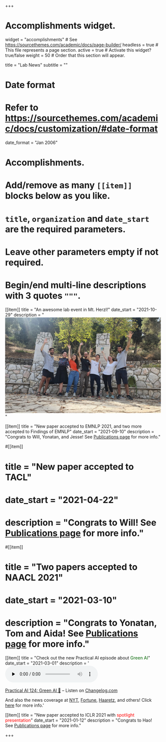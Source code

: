 +++
# Accomplishments widget.
widget = "accomplishments"  # See https://sourcethemes.com/academic/docs/page-builder/
headless = true  # This file represents a page section.
active = true  # Activate this widget? true/false
weight = 50  # Order that this section will appear.

title = "Lab News"
subtitle = ""

# Date format
#   Refer to https://sourcethemes.com/academic/docs/customization/#date-format
date_format = "Jan 2006"

# Accomplishments.
#   Add/remove as many `[[item]]` blocks below as you like.
#   `title`, `organization` and `date_start` are the required parameters.
#   Leave other parameters empty if not required.
#   Begin/end multi-line descriptions with 3 quotes `"""`.


[[item]]
  title = "An awesome lab event in Mt. Herzl!"
  date_start = "2021-10-29"
  description = "<img src='../pics/lab_picnic_10_2021.jpg'>"

[[item]]
  title = "New paper accepted to EMNLP 2021, and two more accepted to Findings of EMNLP"
  date_start = "2021-09-10"
  description = "Congrats to Will, Yonatan, and Jesse! See <a href='publication'>Publications page</a> for more info."

#[[item]]
#  title = "New paper accepted to TACL"
#  date_start = "2021-04-22"
#  description = "Congrats to Will! See <a href='publication'>Publications page</a> for more info."

#[[item]]
#  title = "Two papers accepted to NAACL 2021"
#  date_start = "2021-03-10"
#  description = "Congrats to Yonatan, Tom and Aida! See <a href='publication'>Publications page</a> for more info."

[[item]]
  title = "Check out the new Practical AI episode about <span style='color:darkgreen'>Green AI</span>" 
  date_start = "2021-03-01"
  description = '<audio data-theme="night" data-src="https://changelog.com/practicalai/124/embed" src="https://cdn.changelog.com/uploads/practicalai/124/practical-ai-124.mp3" preload="none" class="changelog-episode" controls></audio><p><a href="https://changelog.com/practicalai/124">Practical AI 124: Green AI 🌲</a> – Listen on <a href="https://changelog.com/">Changelog.com</a></p><script async src="//cdn.changelog.com/embed.js"></script>And also the news coverage at <a href="https://www.nytimes.com/2019/09/26/technology/ai-computer-expense.html" target="_blank">NYT</a>, <a href="https://fortune.com/2019/07/30/artificial-intelligence-content-moderation/" target="_blank">Fortune</a>, <a href="https://www.haaretz.co.il/captain/software/.premium-1.819476" target="_blank">Haaretz</a>, and others! Click <a href="publication/greenai/">here</a> for more info.'


[[item]]
  title = "New paper accepted to ICLR 2021 with <span style='color:red'>spotlight presentation</span>"
  date_start = "2021-01-12"
  description = "Congrats to Hao! See <a href='publication'>Publications page</a> for more info."


+++
